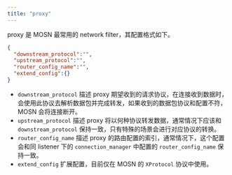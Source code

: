 ```yaml
---
title: "proxy"
---
```


proxy 是 MOSN 最常用的 network filter，其配置格式如下。

```json
{
  "downstream_protocol":"",
  "upstream_protocol":"",
  "router_config_name":"",
  "extend_config":{}
}
```

- `downstream_protocol` 描述 proxy 期望收到的请求协议，在连接收到数据时，会使用此协议去解析数据包并完成转发，如果收到的数据包协议和配置不符，MOSN 会将连接断开。
- `upstream_protocol` 描述 proxy 将以何种协议转发数据，通常情况下应该和`downstream_protocol` 保持一致，只有特殊的场景会进行对应协议的转换。
- `router_config_name` 描述 proxy 的路由配置的索引，通常情况下，这个配置会和同 listener 下的 `connection_manager` 中配置的 `router_config_name` 保持一致。
- `extend_config` 扩展配置，目前仅在 MOSN 的 `XProtocol` 协议中使用。
